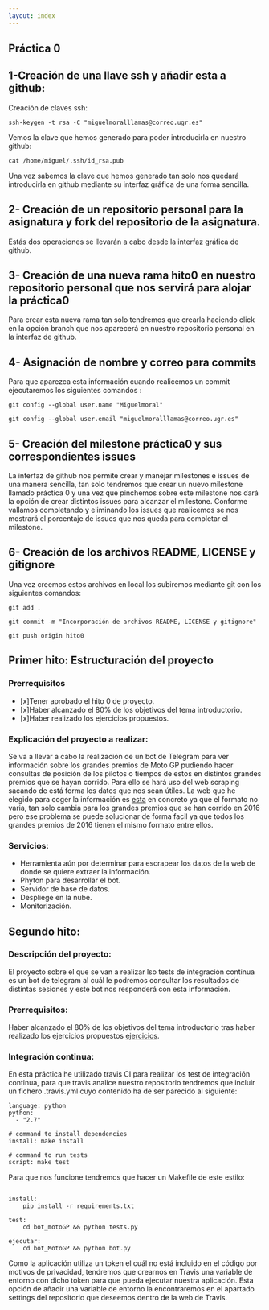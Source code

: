 ```yaml
---
layout: index
---
```


## Práctica 0

## 1-Creación de una llave ssh y añadir esta a github:
Creación de claves ssh:

`ssh-keygen -t rsa -C "miguelmoralllamas@correo.ugr.es"`

Vemos la clave que hemos generado para poder introducirla en nuestro github:

`cat /home/miguel/.ssh/id_rsa.pub`

Una vez sabemos la clave que hemos generado tan solo nos quedará introducirla en github mediante su interfaz gráfica de una forma sencilla.

##  2- Creación de un repositorio personal para la asignatura y fork del repositorio de la asignatura.

Estás dos operaciones se llevarán a cabo desde la interfaz gráfica de github.

## 3- Creación de una nueva rama hito0 en nuestro repositorio personal que nos servirá para alojar la práctica0

Para crear esta nueva rama tan solo tendremos que crearla haciendo click en la opción branch que nos aparecerá en nuestro repositorio personal en la interfaz de github.

## 4- Asignación de nombre y correo para commits

Para que aparezca esta información cuando realicemos un commit ejecutaremos los siguientes comandos :

`git config --global user.name "Miguelmoral"`

`git config --global user.email "miguelmoralllamas@correo.ugr.es"`

## 5- Creación del milestone práctica0 y sus correspondientes issues

La interfaz de github nos permite crear y manejar milestones e issues de una manera sencilla, tan solo tendremos que crear un nuevo milestone llamado práctica 0 y una vez que pinchemos sobre este milestone nos dará la opción de crear distintos issues para alcanzar el milestone. Conforme vallamos completando y eliminando los issues que realicemos se nos mostrará el porcentaje de issues que nos queda para completar el milestone.

## 6- Creación de los archivos README, LICENSE y gitignore

Una vez creemos estos archivos en local los subiremos mediante git con los siguientes comandos:


`git add .`


` git commit -m "Incorporación de archivos README, LICENSE y gitignore" `


`git push origin hito0`


## Primer hito: Estructuración del proyecto

### Prerrequisitos
- [x]Tener aprobado el hito 0 de proyecto.
- [x]Haber alcanzado el 80% de los objetivos del tema introductorio.
- [x]Haber realizado los ejercicios propuestos.


### Explicación del proyecto a realizar:

Se va a llevar a cabo la realización de un bot de Telegram para ver información sobre los grandes premios de Moto GP pudiendo hacer consultas de posición de los pilotos o tiempos de estos en distintos grandes premios que se hayan corrido. Para ello se hará uso del web scraping sacando de está forma los datos que nos sean útiles. La web que he elegido para coger la información es [esta](http://www.motogp.com/es/ajax/results/parse/2014/ARA/MotoGP/Q2) en concreto ya que el formato no varia, tan solo cambia para los grandes premios que se han corrido en 2016 pero ese problema se puede solucionar de forma facil ya que todos los grandes premios de 2016 tienen el mismo formato entre ellos.

### Servicios:

- Herramienta aún por determinar para escrapear los datos de la web de donde se quiere extraer la información.
- Phyton para desarrollar el bot.
- Servidor de base de datos.
- Despliege en la nube.
- Monitorización.

## Segundo hito:

### Descripción del proyecto:

El proyecto sobre el que se van a realizar lso tests de integración continua es un bot de telegram al cuál le podremos consultar los resultados de distintas sesiones y este bot nos responderá con esta información.

### Prerrequisitos:

Haber alcanzado el 80% de los objetivos del tema introductorio tras haber realizado los ejercicios propuestos [ejercicios](https://github.com/Miguelmoral/IVejercicios/blob/master/tema2.md).

### Integración continua:

En esta práctica he utilizado travis CI para realizar los test de integración continua, para que travis analice nuestro repositorio tendremos que incluir un fichero .travis.yml cuyo contenido ha de ser parecido al siguiente:

```
language: python
python:
  - "2.7"

# command to install dependencies
install: make install

# command to run tests
script: make test

```

Para que nos funcione tendremos que hacer un Makefile de este estilo:

```

install:
	pip install -r requirements.txt

test:
	cd bot_motoGP && python tests.py

ejecutar:
	cd bot_MotoGP && python bot.py

```

Como la aplicación utiliza un token el cuál no está incluido en el código por motivos de privacidad, tendremos que crearnos en Travis una variable de entorno con dicho token para que pueda ejecutar nuestra aplicación. Esta opción de añadir una variable de entorno la encontraremos en el apartado settings del repositorio que deseemos dentro de la web de Travis.






